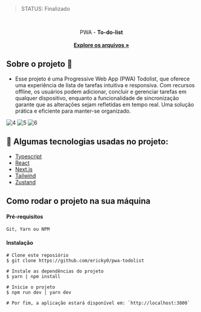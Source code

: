 > STATUS: Finalizado

<br/>
<p align="center">
    PWA - <span><b>To-do-list</b></span>
    <br />
    <br />
    <a href="https://github.com/ericky0/pwa-todolist/"><strong>Explore os arquivos »</strong></a>
  </p>
</p>

<!-- ABOUT THE PROJECT -->
## Sobre o projeto 🎨

- Esse projeto é uma Progressive Web App (PWA) Todolist, que oferece uma experiência de lista de tarefas intuitiva e responsiva. Com recursos offline, os usuários podem adicionar, concluir e gerenciar tarefas em qualquer dispositivo, enquanto a funcionalidade de sincronização garante que as alterações sejam refletidas em tempo real. Uma solução prática e eficiente para manter-se organizado.

![4](https://github.com/ericky0/pwa-todolist/assets/53923000/0b9ae16f-dd17-4630-b5d9-2f88a3423bb1)
![5](https://github.com/ericky0/pwa-todolist/assets/53923000/129446ef-6dd6-4853-bca3-8c74f7b48e8e)
![6](https://github.com/ericky0/pwa-todolist/assets/53923000/ec010b64-8aa9-4f44-b0d9-0cf39deef45b)


## 🧪 Algumas tecnologias usadas no projeto:

* [Typescript](https://www.typescriptlang.org/)
* [React](https://react.dev/)
* [Next.js](https://nextjs.org/)
* [Tailwind](https://tailwindcss.com/)
* [Zustand](https://zustand-demo.pmnd.rs/)

## Como rodar o projeto na sua máquina

#### Pré-requisitos

``` Git, Yarn ou NPM ```

#### Instalação

```
# Clone este reposiório
$ git clone https://github.com/ericky0/pwa-todolist

# Instale as dependências do projeto
$ yarn | npm install

```


```
# Inicie o projeto
$ npm run dev | yarn dev

# Por fim, a aplicação estará disponível em: `http://localhost:3000`
```
